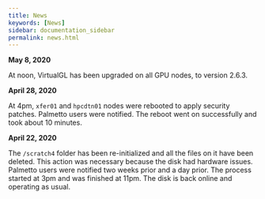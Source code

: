```yaml
---
title: News
keywords: [News]
sidebar: documentation_sidebar
permalink: news.html
---
```


**May 8, 2020**

At noon, VirtualGL has been upgraded on all GPU nodes, to version 2.6.3.

**April 28, 2020**

At 4pm, `xfer01` and `hpcdtn01` nodes were rebooted to apply security patches. Palmetto users were notified. The reboot went on successfully and took about 10 minutes.

**April 22, 2020**

The `/scratch4` folder has been re-initialized and all the files on it have been deleted. This action was necessary because the disk had hardware issues. Palmetto users were notified two weeks prior and a day prior. The process started at 3pm and was finished at 11pm. The disk is back online and operating as usual.
